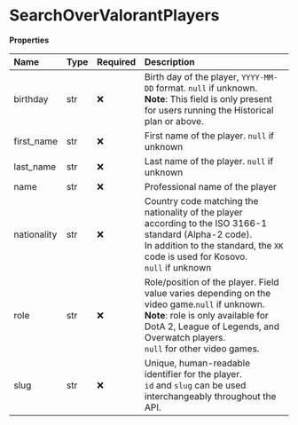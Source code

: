 # SearchOverValorantPlayers

**Properties**

| Name        | Type | Required | Description                                                                                                                                                                                                                   |
| :---------- | :--- | :------- | :---------------------------------------------------------------------------------------------------------------------------------------------------------------------------------------------------------------------------- |
| birthday    | str  | ❌       | Birth day of the player, `YYYY-MM-DD` format. `null` if unknown. <br/>**Note**: This field is only present for users running the Historical plan or above.                                                                    |
| first_name  | str  | ❌       | First name of the player. `null` if unknown                                                                                                                                                                                   |
| last_name   | str  | ❌       | Last name of the player. `null` if unknown                                                                                                                                                                                    |
| name        | str  | ❌       | Professional name of the player                                                                                                                                                                                               |
| nationality | str  | ❌       | Country code matching the nationality of the player according to the ISO 3166-1 standard (Alpha-2 code). <br/>In addition to the standard, the `XK` code is used for Kosovo. <br/>`null` if unknown                           |
| role        | str  | ❌       | Role/position of the player. Field value varies depending on the video game.`null` if unknown. <br/>**Note**: role is only available for DotA 2, League of Legends, and Overwatch players. <br/>`null` for other video games. |
| slug        | str  | ❌       | Unique, human-readable identifier for the player. <br/>`id` and `slug` can be used interchangeably throughout the API.                                                                                                        |
